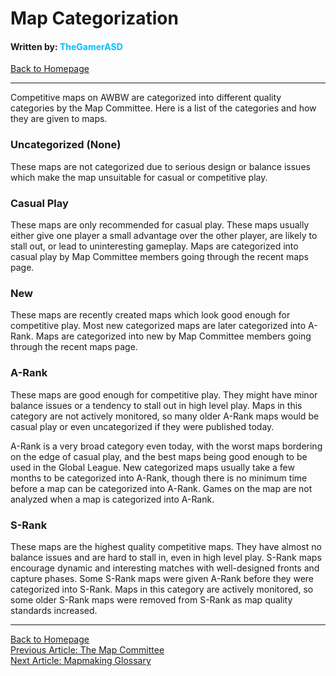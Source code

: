 # Map Categorization
#### Written by: <span style="color:deepskyblue">TheGamerASD</span>
[Back to Homepage](..\index.html#content)

___

Competitive maps on AWBW are categorized into different quality categories by the Map Committee. Here is a list of the categories and how they are given to maps.

### Uncategorized (None)
These maps are not categorized due to serious design or balance issues which make the map unsuitable for casual or competitive play.

### Casual Play
These maps are only recommended for casual play. These maps usually either give one player a small advantage over the other player, are likely to stall out, or lead to uninteresting gameplay. Maps are categorized into casual play by Map Committee members going through the recent maps page.

### New
These maps are recently created maps which look good enough for competitive play. Most new categorized maps are later categorized into A-Rank. Maps are categorized into new by Map Committee members going through the recent maps page.

### A-Rank
These maps are good enough for competitive play. They might have minor balance issues or a tendency to stall out in high level play. Maps in this category are not actively monitored, so many older A-Rank maps would be casual play or even uncategorized if they were published today.

A-Rank is a very broad category even today, with the worst maps bordering on the edge of casual play, and the best maps being good enough to be used in the Global League. New categorized maps usually take a few months to be categorized into A-Rank, though there is no minimum time before a map can be categorized into A-Rank. Games on the map are not analyzed when a map is categorized into A-Rank.

### S-Rank
These maps are the highest quality competitive maps. They have almost no balance issues and are hard to stall in, even in high level play. S-Rank maps encourage dynamic and interesting matches with well-designed fronts and capture phases. Some S-Rank maps were given A-Rank before they were categorized into S-Rank. Maps in this category are actively monitored, so some older S-Rank maps were removed from S-Rank as map quality standards increased.

___

[Back to Homepage](..\index.html#content)<br>
[Previous Article: The Map Committee](the_map_committee.md#content)<br>
[Next Article: Mapmaking Glossary](mapmaking_glossary.md#content)